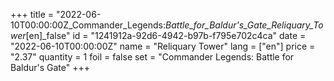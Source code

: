 +++
title = "2022-06-10T00:00:00Z_Commander_Legends:_Battle_for_Baldur's_Gate_Reliquary_Tower_[en]_false"
id = "1241912a-92d6-4942-b97b-f795e702c4ca"
date = "2022-06-10T00:00:00Z"
name = "Reliquary Tower"
lang = ["en"]
price = "2.37"
quantity = 1
foil = false
set = "Commander Legends: Battle for Baldur's Gate"
+++
